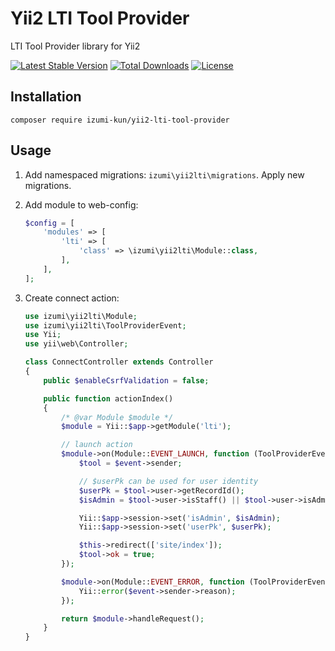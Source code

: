 Yii2 LTI Tool Provider
======================

LTI Tool Provider library for Yii2

[![Latest Stable Version](https://poser.pugx.org/izumi-kun/yii2-lti-tool-provider/v/stable)](https://packagist.org/packages/izumi-kun/yii2-lti-tool-provider)
[![Total Downloads](https://poser.pugx.org/izumi-kun/yii2-lti-tool-provider/downloads)](https://packagist.org/packages/izumi-kun/yii2-lti-tool-provider)
[![License](https://poser.pugx.org/izumi-kun/yii2-lti-tool-provider/license)](https://packagist.org/packages/izumi-kun/yii2-lti-tool-provider)

Installation
------------

```
composer require izumi-kun/yii2-lti-tool-provider
```

Usage
-----

1. Add namespaced migrations: `izumi\yii2lti\migrations`. Apply new migrations.

2. Add module to web-config:
    ```php
    $config = [
        'modules' => [
            'lti' => [
                'class' => \izumi\yii2lti\Module::class,
            ],
        ],
    ];
    ```

3. Create connect action:
    ```php
    use izumi\yii2lti\Module;
    use izumi\yii2lti\ToolProviderEvent;
    use Yii;
    use yii\web\Controller;
    
    class ConnectController extends Controller
    {
        public $enableCsrfValidation = false;
    
        public function actionIndex()
        {
            /* @var Module $module */
            $module = Yii::$app->getModule('lti');
    
            // launch action
            $module->on(Module::EVENT_LAUNCH, function (ToolProviderEvent $event){
                $tool = $event->sender;
    
                // $userPk can be used for user identity
                $userPk = $tool->user->getRecordId();
                $isAdmin = $tool->user->isStaff() || $tool->user->isAdmin();
    
                Yii::$app->session->set('isAdmin', $isAdmin);
                Yii::$app->session->set('userPk', $userPk);
    
                $this->redirect(['site/index']);
                $tool->ok = true;
            });
    
            $module->on(Module::EVENT_ERROR, function (ToolProviderEvent $event){
                Yii::error($event->sender->reason);
            });
    
            return $module->handleRequest();
        }
    }
    ```

